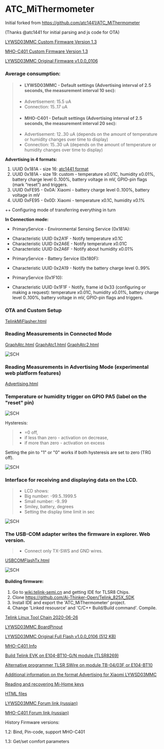 # ATC_MiThermometer


Initial forked from https://github.com/atc1441/ATC_MiThermometer

(Thanks @atc1441 for initial parsing and js code for OTA)


[LYWSD03MMC Custom Firmware Version 1.3](https://github.com/pvvx/ATC_MiThermometer/raw/master/ATC_Thermometer13.bin)

[MHO-C401 Custom Firmware Version 1.3](https://github.com/pvvx/ATC_MiThermometer/raw/master/MHO_C401_v13.bin) 

[LYWSD03MMC Original Firmware v1.0.0_0106](https://github.com/pvvx/ATC_MiThermometer/raw/master/Original_OTA_Xiaomi_LYWSD03MMC_v1.0.0_0106.bin)

### Average consumption:
>* #### LYWSD03MMC - Default settings (Advertising interval of 2.5 seconds, the measurement interval 10 sec):
> * Advertisement: 15.5 uA
> * Connection: 15..17 uA
>* #### MHO-C401 - Default settings (Advertising interval of 2.5 seconds, the measurement interval 20 sec):
> * Advertisement: 12..30 uA (depends on the amount of temperature or humidity changes over time to display)
> * Connection: 15..30 uA (depends on the amount of temperature or humidity changes over time to display)

**Advertising in 4 formats:**

1. UUID 0x181A - size 16: [atc1441 format](https://github.com/atc1441/ATC_MiThermometer#advertising-format-of-the-custom-firmware) 
2. UUID 0x181A - size 19: custom - temperature x0.01C, humidity x0.01%, battery charge level 0..100%, battery voltage in mV, GPIO-pin flags (mark “reset”) and triggers.
3. UUID 0xFE95 - 0x0A: Xiaomi - battery charge level 0..100%, battery voltage in mV
4. UUID 0xFE95 - 0x0D: Xiaomi - temperature x0.1C, humidity x0.1%

 ++ Configuring mode of transferring everything in turn 

**In Connection mode:**

+ PrimaryService - Environmental Sensing Service (0x181A):
- Characteristic UUID 0x2A1F - Notify temperature x0.1C
- Characteristic UUID 0x2A6E - Notify temperature x0.01C
- Characteristic UUID 0x2A6F - Notify about humidity x0.01%
+ PrimaryService - Battery Service (0x180F):
- Characteristic UUID 0x2A19 - Notify the battery charge level 0..99%
+ PrimaryService (0x1F10):
- Characteristic UUID 0x1F1F - Notify, frame id 0x33 (сonfiguring or making a request): temperature x0.01C, humidity x0.01%, battery charge level 0..100%, battery voltage in mV, GPIO-pin flags and triggers.

### OTA and Custom Setup
[TelinkMiFlasher.html](https://pvvx.github.io/ATC_MiThermometer/TelinkMiFlasher.html)

### Reading Measurements in Connected Mode
[GraphAtc.html](https://pvvx.github.io/ATC_MiThermometer/GraphAtc.html)
[GraphAtc1.html](https://pvvx.github.io/ATC_MiThermometer/GraphAtc1.html)
[GraphAtc2.html](https://pvvx.github.io/ATC_MiThermometer/GraphAtc2.html)

![SCH](https://github.com/pvvx/ATC_MiThermometer/blob/master/img/GraphAtc_html.gif) 

### Reading Measurements in Advertising Mode (experimental web platform features)
[Advertising.html](https://pvvx.github.io/ATC_MiThermometer/Advertising.html)


### Temperature or humidity trigger on GPIO PA5 (label on the "reset" pin)
![SCH](https://github.com/pvvx/ATC_MiThermometer/blob/master/img/trg_menu.gif)

Hysteresis: 
> * =0 off, 
> * if less than zero - activation on decrease, 
> * if more than zero - activation on excess

Setting the pin to "1" or "0" works if both hysteresis are set to zero (TRG off). 

![SCH](https://github.com/pvvx/ATC_MiThermometer/blob/master/img/OnOff.gif)


### Interface for receiving and displaying data on the LCD.
>* LCD shows: 
> * Big number: -99.5..1999.5 
> * Small number: -9..99
> * Smiley, battery, degrees
> * Setting the display time limit in sec

![SCH](https://github.com/pvvx/ATC_MiThermometer/blob/master/img/ShowData.gif) 


### The USB-COM adapter writes the firmware in explorer. Web version.
>* Connect only TX-SWS and GND wires.

[USBCOMFlashTx.html](https://pvvx.github.io/ATC_MiThermometer/USBCOMFlashTx.html)

![SCH](https://github.com/pvvx/ATC_MiThermometer/blob/master/img/USBCOMFlashTxHtml.gif)

#### Building firmware:
1. Go to [wiki.telink-semi.cn](http://wiki.telink-semi.cn/wiki/IDE-and-Tools/IDE-for-TLSR8-Chips/) and getting IDE for TLSR8 Chips.
2. Clone https://github.com/Ai-Thinker-Open/Telink_825X_SDK
3. Install IDE and export the 'ATC_MiThermometer' project.
4. Change 'Linked resousrce' and 'C/C++ Build/Build command'. Compile.

[Telink Linux Tool Chain 2020-06-26](https://yadi.sk/d/pt_qTBB-t24i9A)

[LYWSD03MMC BoardPinout](https://github.com/pvvx/ATC_MiThermometer/blob/master/BoardPinout)

[LYWSD03MMC Original Full Flash v1.0.0_0106 (512 KB)](https://github.com/pvvx/ATC_MiThermometer/raw/master/Original_full_flash_Xiaomi_LYWSD03MMC.bin)

[MHO-C401 Info](https://pvvx.github.io/MHO_C401/)

[Build Telink EVK on E104-BT10-G/N module (TLSR8269)](https://github.com/pvvx/TLSR8269-EVK)

[Alternative programmer TLSR SWire on module TB-04/03F or E104-BT10](https://github.com/pvvx/TLSRPGM)

[Additional information on the format Advertising for Xiaomi LYWSD03MMC](https://github.com/Magalex2x14/LYWSD03MMC-info)

[Reading and recovering Mi-Home keys](https://github.com/pvvx/ATC_MiThermometer/blob/master/img/)

[HTML files](https://github.com/pvvx/pvvx.github.io/tree/master/ATC_MiThermometer)

[LYWSD03MMC Forum link (russian)](https://esp8266.ru/forum/threads/tlsr8251-lcd-termometr-lywsd03mmc-xiaomi-bluetooth-termometr.5263/)

[MHO-C401 Forum link (russian)](https://esp8266.ru/forum/threads/tlsr8251f512et24-e-inc-display-termometr-mho-c401-bluetooth-termometr.5446/)

History Firmware versions:

1.2: Bind, Pin-code, support MHO-C401

1.3: Get/set comfort parameters
